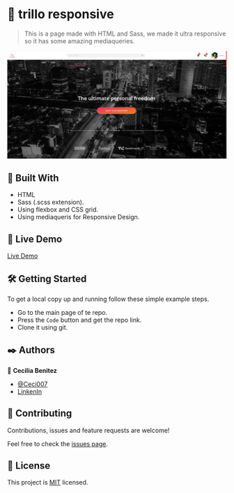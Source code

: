 #  🧐 trillo responsive

> This is a page made with HTML and Sass, we made it ultra responsive so it has some amazing mediaqueries.

![screenshot](./app_screenshot.png)
<meta property="og:image" content="https://github.com/Ceci007/image-repository/blob/master/trillo.jpg?raw=true#keepProtocol">

## 🔧 Built With

- HTML
- Sass (.scss extension).
- Using flexbox and CSS grid.
- Using mediaqueris for Responsive Design.

## 🔴 Live Demo

[Live Demo](https://ceci007.github.io/trillo-responsive/)


## 🛠 Getting Started

To get a local copy up and running follow these simple example steps.

- Go to the main page of te repo.
- Press the ```Code``` button and get the repo link.
- Clone it using git.

## ✒️ Authors

👤 **Cecilia Benitez**

- [@Ceci007](https://github.com/Ceci007)
- [LinkenIn](https://www.linkedin.com/in/cecilia-ben%C3%ADtez-casaccia-498669185/)


## 🤝 Contributing

Contributions, issues and feature requests are welcome!

Feel free to check the [issues page](issues/).

## 📝 License

This project is [MIT](lic.url) licensed.

